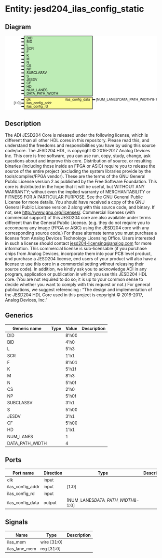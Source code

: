 # Entity: jesd204_ilas_config_static

## Diagram

![Diagram](jesd204_ilas_cfg_static.svg "Diagram")
## Description

The ADI JESD204 Core is released under the following license, which is
 different than all other HDL cores in this repository.
 Please read this, and understand the freedoms and responsibilities you have
 by using this source code/core.
 The JESD204 HDL, is copyright © 2016-2017 Analog Devices Inc.
 This core is free software, you can use run, copy, study, change, ask
 questions about and improve this core. Distribution of source, or resulting
 binaries (including those inside an FPGA or ASIC) require you to release the
 source of the entire project (excluding the system libraries provide by the
 tools/compiler/FPGA vendor). These are the terms of the GNU General Public
 License version 2 as published by the Free Software Foundation.
 This core  is distributed in the hope that it will be useful, but WITHOUT ANY
 WARRANTY; without even the implied warranty of MERCHANTABILITY or FITNESS FOR
 A PARTICULAR PURPOSE. See the GNU General Public License for more details.
 You should have received a copy of the GNU General Public License version 2
 along with this source code, and binary.  If not, see
 <http://www.gnu.org/licenses/>.
 Commercial licenses (with commercial support) of this JESD204 core are also
 available under terms different than the General Public License. (e.g. they
 do not require you to accompany any image (FPGA or ASIC) using the JESD204
 core with any corresponding source code.) For these alternate terms you must
 purchase a license from Analog Devices Technology Licensing Office. Users
 interested in such a license should contact jesd204-licensing@analog.com for
 more information. This commercial license is sub-licensable (if you purchase
 chips from Analog Devices, incorporate them into your PCB level product, and
 purchase a JESD204 license, end users of your product will also have a
 license to use this core in a commercial setting without releasing their
 source code).
 In addition, we kindly ask you to acknowledge ADI in any program, application
 or publication in which you use this JESD204 HDL core. (You are not required
 to do so; it is up to your common sense to decide whether you want to comply
 with this request or not.) For general publications, we suggest referencing :
 “The design and implementation of the JESD204 HDL Core used in this project
 is copyright © 2016-2017, Analog Devices, Inc.”
 
## Generics

| Generic name    | Type | Value | Description |
| --------------- | ---- | ----- | ----------- |
| DID             |      | 8'h00 |             |
| BID             |      | 4'h0  |             |
| L               |      | 5'h3  |             |
| SCR             |      | 1'b1  |             |
| F               |      | 8'h01 |             |
| K               |      | 5'h1f |             |
| M               |      | 8'h3  |             |
| N               |      | 5'h0f |             |
| CS              |      | 2'h0  |             |
| NP              |      | 5'h0f |             |
| SUBCLASSV       |      | 3'h1  |             |
| S               |      | 5'h00 |             |
| JESDV           |      | 3'h1  |             |
| CF              |      | 5'h00 |             |
| HD              |      | 1'b1  |             |
| NUM_LANES       |      | 1     |             |
| DATA_PATH_WIDTH |      | 4     |             |
## Ports

| Port name        | Direction | Type                              | Description |
| ---------------- | --------- | --------------------------------- | ----------- |
| clk              | input     |                                   |             |
| ilas_config_addr | input     | [1:0]                             |             |
| ilas_config_rd   | input     |                                   |             |
| ilas_config_data | output    | [NUM_LANES*DATA_PATH_WIDTH*8-1:0] |             |
## Signals

| Name          | Type        | Description |
| ------------- | ----------- | ----------- |
| ilas_mem      | wire [31:0] |             |
| ilas_lane_mem | reg  [31:0] |             |
